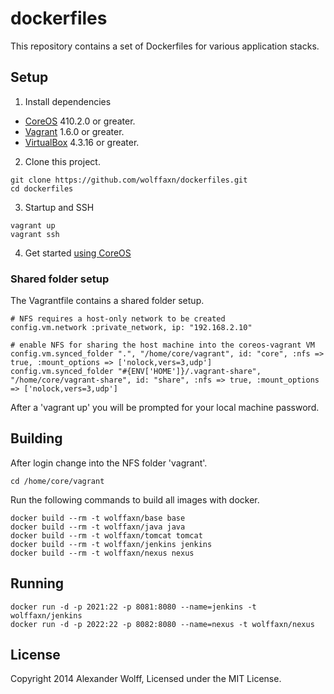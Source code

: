 # dockerfiles

This repository contains a set of Dockerfiles for various application stacks.

## Setup

1) Install dependencies

* [CoreOS](https://coreos.com) 410.2.0 or greater.
* [Vagrant](https://www.vagrantup.com) 1.6.0 or greater.
* [VirtualBox](https://www.virtualbox.org) 4.3.16 or greater.

2) Clone this project.

```
git clone https://github.com/wolffaxn/dockerfiles.git
cd dockerfiles
```
3) Startup and SSH

```
vagrant up
vagrant ssh
```

4) Get started [using CoreOS](https://coreos.com/docs/using-coreos)

### Shared folder setup

The Vagrantfile contains a shared folder setup.

```
# NFS requires a host-only network to be created
config.vm.network :private_network, ip: "192.168.2.10"

# enable NFS for sharing the host machine into the coreos-vagrant VM
config.vm.synced_folder ".", "/home/core/vagrant", id: "core", :nfs => true, :mount_options => ['nolock,vers=3,udp']
config.vm.synced_folder "#{ENV['HOME']}/.vagrant-share", "/home/core/vagrant-share", id: "share", :nfs => true, :mount_options => ['nolock,vers=3,udp']
```

After a 'vagrant up' you will be prompted for your local machine password.

## Building

After login change into the NFS folder 'vagrant'.

```
cd /home/core/vagrant
```

Run the following commands to build all images with docker.

```
docker build --rm -t wolffaxn/base base
docker build --rm -t wolffaxn/java java
docker build --rm -t wolffaxn/tomcat tomcat
docker build --rm -t wolffaxn/jenkins jenkins
docker build --rm -t wolffaxn/nexus nexus
```

## Running

```
docker run -d -p 2021:22 -p 8081:8080 --name=jenkins -t wolffaxn/jenkins
docker run -d -p 2022:22 -p 8082:8080 --name=nexus -t wolffaxn/nexus
```

## License

Copyright 2014 Alexander Wolff, Licensed under the MIT License.
